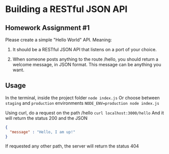 # Building a RESTful JSON API
## Homework Assignment #1
Please create a simple "Hello World" API. Meaning:

1. It should be a RESTful JSON API that listens on a port of your choice. 

2. When someone posts anything to the route /hello, you should return a welcome message, in JSON format. This message can be anything you want. 

## Usage
In the terminal, inside the project folder
```node index.js```
Or choose between `staging` and `production` environments
```NODE_ENV=production node index.js```

Using curl, do a request on the path /hello
```curl localhost:3000/hello```
And it will return the status 200 and the JSON
```json
{
  "message" : "Hello, I am up!"
}
```
If requested any other path, the server will return the status 404